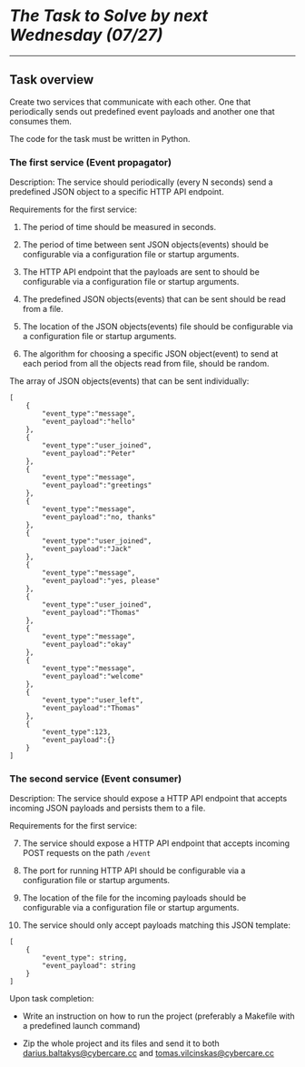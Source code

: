  # *The Task to Solve by next Wednesday (07/27)*

---

## Task overview

Create two services that communicate with each other. One that periodically sends out predefined event payloads and another one that consumes them.  
  
The code for the task must be written in Python.  

### The first service (Event propagator)

Description: The service should periodically (every N seconds) send a predefined JSON object to a specific HTTP API endpoint.

Requirements for the first service:

1. The period of time should be measured in seconds.

2. The period of time between sent JSON objects(events) should be configurable via a configuration file or startup arguments.
    
3.  The HTTP API endpoint that the payloads are sent to should be configurable via a configuration file or startup arguments.
    
4.  The predefined JSON objects(events) that can be sent should be read from a file.
    
5.  The location of the JSON objects(events) file should be configurable via a configuration file or startup arguments.
    
6.  The algorithm for choosing a specific JSON object(event) to send at each period from all the objects read from file, should be random.
        
The array of JSON objects(events) that can be sent individually:  


    [
	    {
		    "event_type":"message",
		    "event_payload":"hello"
	    },
	    {
		    "event_type":"user_joined",
		    "event_payload":"Peter"
	    },
	    {
		    "event_type":"message",
		    "event_payload":"greetings"
	    },
	    {
		    "event_type":"message",
		    "event_payload":"no, thanks"
	    },
	    {
		    "event_type":"user_joined",
		    "event_payload":"Jack"
		},
	    {
		    "event_type":"message",
		    "event_payload":"yes, please"
	    },
	    {
		    "event_type":"user_joined",
		    "event_payload":"Thomas"
	    },
	    {
		    "event_type":"message",
		    "event_payload":"okay"
	    },
	    {
		    "event_type":"message",
		    "event_payload":"welcome"
	    },
	    {
		    "event_type":"user_left",
		    "event_payload":"Thomas"
	    },
	    {
		    "event_type":123,
		    "event_payload":{}
	    }
    ]

  

### The second service (Event consumer)

Description: The service should expose a HTTP API endpoint that accepts incoming JSON payloads and persists them to a file.

Requirements for the first service:

7.  The service should expose a HTTP API endpoint that accepts incoming POST requests on the path `/event`
    
8.  The port for running HTTP API should be configurable via a configuration file or startup arguments.
    
9.  The location of the file for the incoming payloads should be configurable via a configuration file or startup arguments.
    
10.  The service should only accept payloads matching this JSON template:

    [
	    {
		    "event_type": string,
		    "event_payload": string
	    }
    ]

Upon task completion:

-   Write an instruction on how to run the project (preferably a Makefile with a predefined launch command)
    
-   Zip the whole project and its files and send it to both darius.baltakys@cybercare.cc and tomas.vilcinskas@cybercare.cc